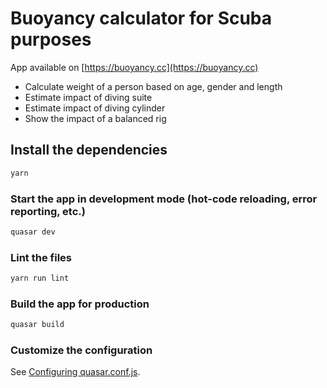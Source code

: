 # Buoyancy calculator for Scuba purposes

App available on
[https://buoyancy.cc](https://buoyancy.cc)

- Calculate weight of a person based on age, gender and length
- Estimate impact of diving suite
- Estimate impact of diving cylinder
- Show the impact of a balanced rig

## Install the dependencies
```bash
yarn
```

### Start the app in development mode (hot-code reloading, error reporting, etc.)
```bash
quasar dev
```

### Lint the files
```bash
yarn run lint
```

### Build the app for production
```bash
quasar build
```

### Customize the configuration
See [Configuring quasar.conf.js](https://quasar.dev/quasar-cli/quasar-conf-js).
